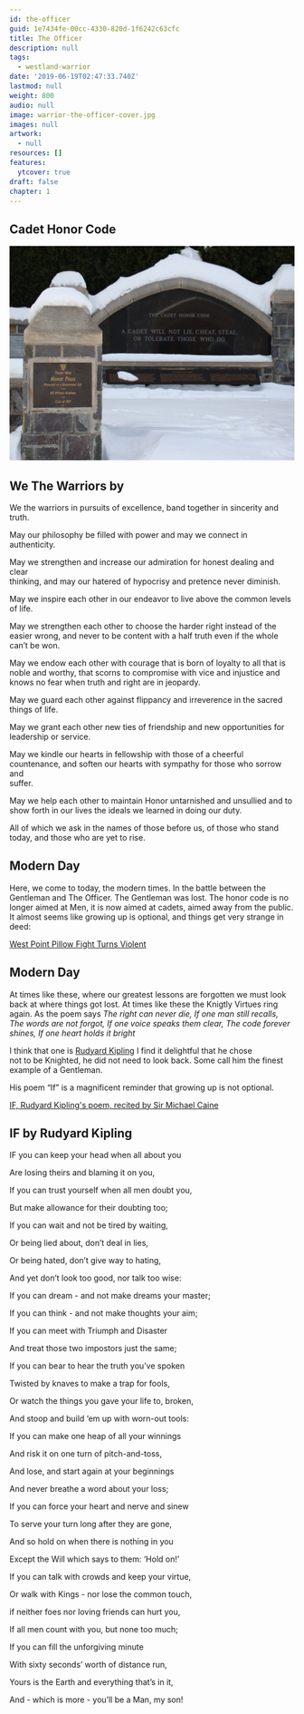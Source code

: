 ```yaml
---
id: the-officer
guid: 1e7434fe-00cc-4330-820d-1f6242c63cfc
title: The Officer
description: null
tags:
  - westland-warrior
date: '2019-06-19T02:47:33.740Z'
lastmod: null
weight: 800
audio: null
image: warrior-the-officer-cover.jpg
images: null
artwork:
  - null
resources: []
features:
  ytcover: true
draft: false
chapter: 1
---
```


## Cadet Honor Code

![Cadet Honor Code](files/honor-code.jpg)

## We The Warriors by

We the warriors in pursuits of excellence, band together in sincerity and\
truth.

May our philosophy be filled with power and may we connect in authenticity.

May we strengthen and increase our admiration for honest dealing and clear\
thinking, and may our hatered of hypocrisy and pretence never diminish.

May we inspire each other in our endeavor to live above the common levels\
of life.

May we strengthen each other to choose the harder right instead of the\
easier wrong, and never to be content with a half truth even if the whole\
can’t be won.

May we endow each other with courage that is born of loyalty to all that is\
noble and worthy, that scorns to compromise with vice and injustice and\
knows no fear when truth and right are in jeopardy.

May we guard each other against flippancy and irreverence in the sacred\
things of life.

May we grant each other new ties of friendship and new opportunities for\
leadership or service.

May we kindle our hearts in fellowship with those of a cheerful\
countenance, and soften our hearts with sympathy for those who sorrow and\
suffer.

May we help each other to maintain Honor untarnished and unsullied and to\
show forth in our lives the ideals we learned in doing our duty.

All of which we ask in the names of those before us, of those who stand\
today, and those who are yet to rise.

## Modern Day

Here, we come to today, the modern times. In the battle between the\
Gentleman and The Officer. The Gentleman was lost. The honor code is no\
longer aimed at Men, it is now aimed at cadets, aimed away from the public.\
It almost seems like growing up is optional, and things get very strange in\
deed:

[West Point Pillow Fight Turns Violent](https://www.youtube.com/watch?v=85dhw7nulb4 "Play Video")

## Modern Day

At times like these, where our greatest lessons are forgotten we must look\
back at where things got lost. At times like these the Knigtly Virtues ring\
again. As the poem says *The right can never die, If one man still recalls,\
The words are not forgot, If one voice speaks them clear, The code forever\
shines, If one heart holds it bright*

I think that one is [Rudyard Kipling](https://en.wikipedia.org/wiki/Rudyard_Kipling) I find it delightful that he chose\
not to be Knighted, he did not need to look back. Some call him the finest\
example of a Gentleman.

His poem “If” is a magnificent reminder that growing up is not optional.

[IF, Rudyard Kipling's poem, recited by Sir Michael Caine](https://www.youtube.com/watch?v=EEFMVIfl2UY "Play Video")

## IF by Rudyard Kipling

IF you can keep your head when all about you

Are losing theirs and blaming it on you,

If you can trust yourself when all men doubt you,

But make allowance for their doubting too;

If you can wait and not be tired by waiting,

Or being lied about, don’t deal in lies,

Or being hated, don’t give way to hating,

And yet don’t look too good, nor talk too wise:

If you can dream - and not make dreams your master;

If you can think - and not make thoughts your aim;

If you can meet with Triumph and Disaster

And treat those two impostors just the same;

If you can bear to hear the truth you’ve spoken

Twisted by knaves to make a trap for fools,

Or watch the things you gave your life to, broken,

And stoop and build ‘em up with worn-out tools:

If you can make one heap of all your winnings

And risk it on one turn of pitch-and-toss,

And lose, and start again at your beginnings

And never breathe a word about your loss;

If you can force your heart and nerve and sinew

To serve your turn long after they are gone,

And so hold on when there is nothing in you

Except the Will which says to them: ‘Hold on!’

If you can talk with crowds and keep your virtue,

Or walk with Kings - nor lose the common touch,

if neither foes nor loving friends can hurt you,

If all men count with you, but none too much;

If you can fill the unforgiving minute

With sixty seconds’ worth of distance run,

Yours is the Earth and everything that’s in it,

And - which is more - you’ll be a Man, my son!
